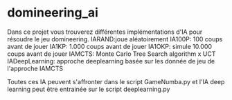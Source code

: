 # domineering_ai

Dans ce projet vous trouverez différentes implémentations d'IA pour résoudre le jeu domineering.
IARAND:joue aléatoirement
IA100P: 100 coups avant de jouer
IA1KP: 1.000 coups avant de jouer
IA1OKP: simule 10.000 coups avant de jouer
IAMCTS: Monte Carlo Tree Search algorithm x UCT
IADeepLearning: approche deeplearning basée sur les donnée de jeu de l'approche IAMCTS

Toutes ces IA peuvent s'affronter dans le script GameNumba.py et l'IA deep learning peut être entrainée sur le script deeplearning.py
